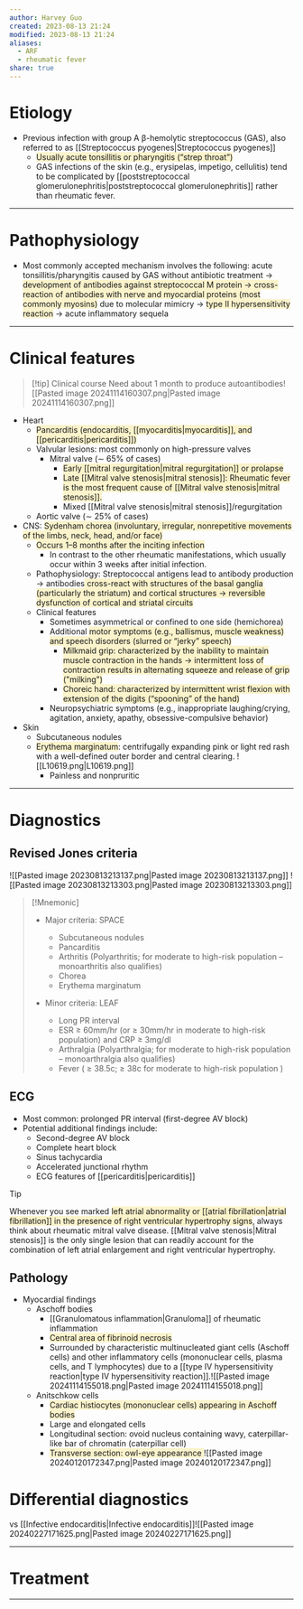 ```yaml
---
author: Harvey Guo
created: 2023-08-13 21:24
modified: 2023-08-13 21:24
aliases:
  - ARF
  - rheumatic fever
share: true
---
```

# Etiology
- Previous infection with group A β-hemolytic streptococcus (GAS), also referred to as [[Streptococcus pyogenes|Streptococcus pyogenes]]
	- <span style="background:rgba(240, 200, 0, 0.2)">Usually acute tonsillitis or pharyngitis (“strep throat”)</span>
	- GAS infections of the skin (e.g., erysipelas, impetigo, cellulitis) tend to be complicated by [[poststreptococcal glomerulonephritis|poststreptococcal glomerulonephritis]] rather than rheumatic fever.

---
# Pathophysiology
- Most commonly accepted mechanism involves the following: acute tonsillitis/pharyngitis caused by GAS without antibiotic treatment → <span style="background:rgba(240, 200, 0, 0.2)">development of antibodies against streptococcal M protein → cross-reaction of antibodies with nerve and myocardial proteins (most commonly myosins)</span> due to molecular mimicry → <span style="background:rgba(240, 200, 0, 0.2)">type II hypersensitivity reaction</span> → acute inflammatory sequela

---
# Clinical features
>[!tip] Clinical course
>Need about 1 month to produce autoantibodies![[Pasted image 20241114160307.png|Pasted image 20241114160307.png]]
- Heart
	- <span style="background:rgba(240, 200, 0, 0.2)">Pancarditis (endocarditis, [[myocarditis|myocarditis]], and [[pericarditis|pericarditis]])</span>
	- Valvular lesions: most commonly on high-pressure valves
		- Mitral valve (∼ 65% of cases)
			- <span style="background:rgba(240, 200, 0, 0.2)">Early [[mitral regurgitation|mitral regurgitation]] or prolapse</span>
			- <span style="background:rgba(240, 200, 0, 0.2)">Late [[Mitral valve stenosis|mitral stenosis]]: Rheumatic fever is the most frequent cause of [[Mitral valve stenosis|mitral stenosis]].</span>
			- Mixed [[Mitral valve stenosis|mitral stenosis]]/regurgitation
	- Aortic valve (∼ 25% of cases)
- CNS: <span style="background:rgba(240, 200, 0, 0.2)">Sydenham chorea (involuntary, irregular, nonrepetitive movements of the limbs, neck, head, and/or face)</span>
	- <span style="background:rgba(240, 200, 0, 0.2)">Occurs 1–8 months after the inciting infection</span>
		- In contrast to the other rheumatic manifestations, which usually occur within 3 weeks after initial infection.
	- Pathophysiology: Streptococcal antigens lead to antibody production → antibodies<span style="background:rgba(240, 200, 0, 0.2)"> cross-react with structures of the basal ganglia (particularly the striatum) and cortical structures → reversible dysfunction of cortical and striatal circuits</span>
	- Clinical features
		- Sometimes asymmetrical or confined to one side (hemichorea)
		- Additional <span style="background:rgba(240, 200, 0, 0.2)">motor symptoms (e.g., ballismus, muscle weakness) and speech disorders (slurred or “jerky” speech)</span>
			- <span style="background:rgba(240, 200, 0, 0.2)">Milkmaid grip: characterized by the inability to maintain muscle contraction in the hands → intermittent loss of contraction results in alternating squeeze and release of grip ("milking")</span>
			- <span style="background:rgba(240, 200, 0, 0.2)">Choreic hand: characterized by intermittent wrist flexion with extension of the digits (“spooning” of the hand)</span>
		- Neuropsychiatric symptoms (e.g., inappropriate laughing/crying, agitation, anxiety, apathy, obsessive-compulsive behavior)
- Skin
	- Subcutaneous nodules 
	- <span style="background:rgba(240, 200, 0, 0.2)">Erythema marginatum</span>: centrifugally expanding pink or light red rash with a well-defined outer border and central clearing. ![[L10619.png|L10619.png]]
		- Painless and nonpruritic

---
# Diagnostics
## Revised Jones criteria
![[Pasted image 20230813213137.png|Pasted image 20230813213137.png]]
![[Pasted image 20230813213303.png|Pasted image 20230813213303.png]]
>[!Mnemonic] 
>- Major criteria: SPACE
>	- Subcutaneous nodules
>	- Pancarditis
>	- Arthritis (Polyarthritis; for moderate to high-risk population – monoarthritis also qualifies)
>	- Chorea
>	- Erythema marginatum
>
>- Minor criteria: LEAF
>	- Long PR interval
>	- ESR ≥ 60mm/hr (or ≥ 30mm/hr in moderate to high-risk population) and CRP ≥ 3mg/dl
>	- Arthralgia (Polyarthralgia; for moderate to high-risk population – monoarthralgia also qualifies)
>	- Fever ( ≥ 38.5c; ≥ 38c for moderate to high-risk population )

## ECG
- Most common: prolonged PR interval (first-degree AV block)  
- Potential additional findings include:
	- Second-degree AV block 
	- Complete heart block 
	- Sinus tachycardia
	- Accelerated junctional rhythm
	- ECG features of [[pericarditis|pericarditis]]

>[!tip] 
>Whenever you see marked <span style="background:rgba(240, 200, 0, 0.2)">left atrial abnormality or [[atrial fibrillation|atrial fibrillation]] in the presence of right ventricular hypertrophy signs</span>, always think about rheumatic mitral valve disease. [[Mitral valve stenosis|Mitral stenosis]] is the only single lesion that can readily account for the combination of left atrial enlargement and right ventricular hypertrophy.
## Pathology
- Myocardial findings
	- Aschoff bodies 
		- [[Granulomatous inflammation|Granuloma]] of rheumatic inflammation
		- <span style="background:rgba(240, 200, 0, 0.2)">Central area of fibrinoid necrosis</span>
		- Surrounded by characteristic multinucleated giant cells (Aschoff cells) and other inflammatory cells (mononuclear cells, plasma cells, and T lymphocytes) due to a [[type IV hypersensitivity reaction|type IV hypersensitivity reaction]].![[Pasted image 20241114155018.png|Pasted image 20241114155018.png]]
	- Anitschkow cells
		- <span style="background:rgba(240, 200, 0, 0.2)">Cardiac histiocytes (mononuclear cells) appearing in Aschoff bodies</span>
		- Large and elongated cells
		- Longitudinal section: ovoid nucleus containing wavy, caterpillar-like bar of chromatin (caterpillar cell)
		- <span style="background:rgba(240, 200, 0, 0.2)">Transverse section: owl-eye appearance </span>![[Pasted image 20240120172347.png|Pasted image 20240120172347.png]]
# Differential diagnostics
vs [[Infective endocarditis|Infective endocarditis]]![[Pasted image 20240227171625.png|Pasted image 20240227171625.png]]

---
# Treatment


---
